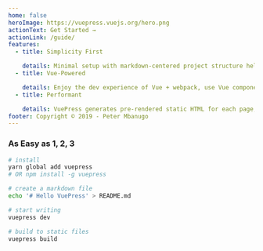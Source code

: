 ```yaml
---
home: false
heroImage: https://vuepress.vuejs.org/hero.png
actionText: Get Started →
actionLink: /guide/
features:
  - title: Simplicity First

    details: Minimal setup with markdown-centered project structure helps you focus on writing.
  - title: Vue-Powered

    details: Enjoy the dev experience of Vue + webpack, use Vue components in markdown, and develop custom themes with Vue.
  - title: Performant

    details: VuePress generates pre-rendered static HTML for each page, and runs as an SPA once a page is loaded.
footer: Copyright © 2019 - Peter Mbanugo
---
```


### As Easy as 1, 2, 3

```bash
# install
yarn global add vuepress
# OR npm install -g vuepress

# create a markdown file
echo '# Hello VuePress' > README.md

# start writing
vuepress dev

# build to static files
vuepress build
```
